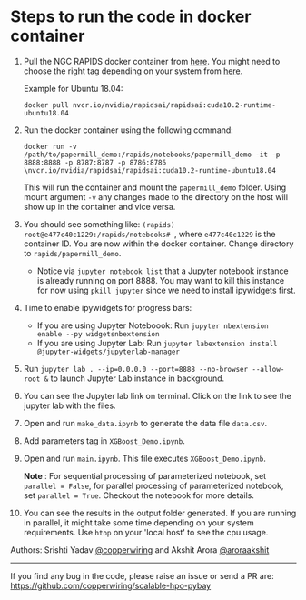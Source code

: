 # Steps to run the code in docker container

1. Pull the NGC RAPIDS docker container from [here](https://ngc.nvidia.com/catalog/containers/nvidia:rapidsai:rapidsai). You might need to choose the right tag depending on your system from [here](https://ngc.nvidia.com/catalog/containers/nvidia:rapidsai:rapidsai/tags).

    Example for Ubuntu 18.04:
    ```
    docker pull nvcr.io/nvidia/rapidsai/rapidsai:cuda10.2-runtime-ubuntu18.04
    ```

2. Run the docker container using the following command:
    ```
    docker run -v /path/to/papermill_demo:/rapids/notebooks/papermill_demo -it -p 8888:8888 -p 8787:8787 -p 8786:8786 \nvcr.io/nvidia/rapidsai/rapidsai:cuda10.2-runtime-ubuntu18.04
    ```

    This will run the container and mount the `papermill_demo` folder. Using mount argument `-v` any changes made to the directory on the host will show up in the container and vice versa.

3. You should see something like: `(rapids) root@e477c40c1229:/rapids/notebooks# `, where `e477c40c1229` is the container ID. You are now within the docker container. Change directory to `rapids/papermill_demo`.
    - Notice via `jupyter notebook list` that a Jupyter notebook instance is already running on port 8888. You may want to kill this instance for now using `pkill jupyter` since we need to install ipywidgets first.

4. Time to enable ipywidgets for progress bars:
    - If you are using Jupyter Noteboook: Run `jupyter nbextension enable --py widgetsnbextension`
    - If you are using Jupyter Lab: Run `jupyter labextension install @jupyter-widgets/jupyterlab-manager`

5. Run `jupyter lab . --ip=0.0.0.0 --port=8888 --no-browser --allow-root &` to launch Jupyter Lab instance in background.

6. You can see the Jupyter lab link on terminal. Click on the link to see the jupyter lab with the files.

7. Open and run `make_data.ipynb` to generate the data file `data.csv`.

8. Add parameters tag in `XGBoost_Demo.ipynb`.

9. Open and run `main.ipynb`. This file executes `XGBoost_Demo.ipynb`. 

    **Note** : For sequential processing of parameterized notebook, set `parallel = False`, for parallel processing of parameterized notebook, set `parallel = True`. Checkout the notebook for more details.

10. You can see the results in the output folder generated. If you are running in parallel, it might take some time depending on your system requirements. Use `htop` on your 'local host' to see the cpu usage.


Authors: Srishti Yadav [@copperwiring](https://github.com/copperwiring) and Akshit Arora [@aroraakshit](https://github.com/aroraakshit)

---

If you find any bug in the code, please raise an issue or send a PR are: https://github.com/copperwiring/scalable-hpo-pybay

